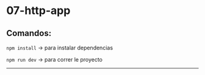 # 07-http-app

## Comandos:

`npm install` -> para instalar dependencias

`npm run dev` -> para correr le proyecto

---